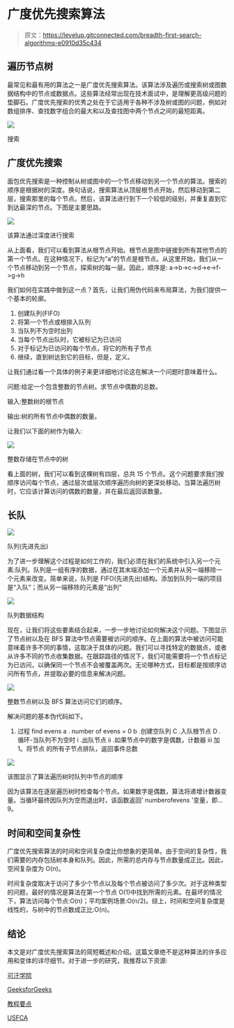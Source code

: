 # 广度优先搜索算法

> 原文：<https://levelup.gitconnected.com/breadth-first-search-algorithms-e0910d35c434>

## 遍历节点树

最常见和最有用的算法之一是广度优先搜索算法。该算法涉及遍历或搜索树或图数据结构中的节点或数据点。这些算法经常出现在技术面试中，是理解更高级问题的垫脚石。广度优先搜索的优秀之处在于它适用于各种不涉及树或图的问题，例如对数组排序、查找数字组合的最大和以及查找图中两个节点之间的最短距离。

![](img/11720d106e4765750151e989eff04032.png)

搜索

## 广度优先搜索

面包优先搜索是一种控制从树或图中的一个节点移动到另一个节点的算法。搜索的顺序是根据树的深度。换句话说，搜索算法从顶层根节点开始，然后移动到第二层，搜索那里的每个节点。然后，该算法进行到下一个较低的级别，并重复直到它到达最深的节点。下图是主要思路。

![](img/6daf399d1c506f284d18722a7ddd1be4.png)

该算法通过深度进行搜索

从上面看，我们可以看到算法从根节点开始。根节点是图中链接到所有其他节点的第一个节点。在这种情况下，标记为“a”的节点是根节点。从这里开始，我们从一个节点移动到另一个节点，探索树的每一层。因此，顺序是:
a->b->c->d->e->f->g->h

我们如何在实践中做到这一点？首先，让我们用伪代码来布局算法，为我们提供一个基本的轮廓。

1.  创建队列(FIFO)
2.  将第一个节点或根排入队列
3.  当队列不为空时出列
4.  当每个节点出队时，它被标记为已访问
5.  对于标记为已访问的每个节点，将它的所有子节点
6.  继续，直到树达到它的目标，但是，定义。

让我们通过看一个具体的例子来更详细地讨论这在解决一个问题时意味着什么。

问题:给定一个包含整数的节点树。求节点中偶数的总数。

输入:整数树的根节点

输出:树的所有节点中偶数的数量。

让我们以下面的树作为输入:

![](img/205adc33cf054de296ec60d2fd1bee7a.png)

整数存储在节点中的树

看上面的树，我们可以看到这棵树有四层，总共 15 个节点。这个问题要求我们按顺序访问每个节点，通过层次或层次顺序遍历向树的更深处移动。当算法遍历树时，它应该计算访问的偶数的数量，并在最后返回该数量。

## 长队

![](img/c5ba06de43b9425bc42e83b9ea8684ac.png)

队列(先进先出)

为了进一步理解这个过程是如何工作的，我们必须在我们的系统中引入另一个元素:队列。队列是一组有序的数据，通过在其末端添加一个元素并从另一端移除一个元素来改变。简单来说，队列是 FIFO(先进先出)结构。添加到队列一端的项目是“入队”；而从另一端移除的元素是“出列”

![](img/05c7d5c7ce34b24462ed410fffc85fbe.png)

队列数据结构

现在，让我们将这些要素结合起来，一步一步地讨论如何解决这个问题。下图显示了节点树以及在 BFS 算法中节点需要被访问的顺序。在上面的算法中被访问可能意味着许多不同的事情，这取决于具体的问题。我们可以寻找特定的数据点，或者从许多不同的节点收集数据。在跟踪路径的情况下，我们可能需要将一个节点标记为已访问，以确保同一个节点不会被覆盖两次。无论哪种方式，目标都是按顺序访问所有节点，并提取必要的信息来解决问题。

![](img/a0371fb072824984219ccd1ff1f9f756.png)

整数节点树以及 BFS 算法访问它们的顺序。

解决问题的基本伪代码如下。

1.  过程 find evens
    a . number of evens = 0
    b .创建空队列
    C .入队根节点
    D .循环-当队列不为空时
    i .出队节点
    ii .如果节点中的数字是偶数，计数器
    iii 加 1。将节点
    的所有子节点排队，返回事件总数

![](img/319dea48a8473131f719e5efca01102d.png)

该图显示了算法遍历树时队列中节点的顺序

因为该算法在逐层遍历树时检查每个节点。如果数字是偶数，算法将递增计数器变量。当循环最终因队列为空而退出时，该函数返回' numberofevens '变量，即…9。

## 时间和空间复杂性

广度优先搜索算法的时间和空间复杂度比你想象的更简单。由于空间的复杂性，我们需要的内存包括树本身和队列。因此，所需的总内存与节点数量成正比。因此，空间复杂度为 O(n)。

时间复杂度取决于访问了多少个节点以及每个节点被访问了多少次。对于这种类型的问题，最好的情况是算法在第一个节点 O(1)中找到所需的元素。在最坏的情况下，算法访问每个节点:O(n)；平均案例场景:O(n/2)。综上，时间和空间复杂度是线性的，与树中的节点数成正比:O(n)。

## 结论

本文是对广度优先搜索算法的简短概述和介绍。这篇文章绝不是这种算法的许多应用和变体的详尽细节。对于进一步的研究，我推荐以下资源:

[可汗学院](https://www.khanacademy.org/computing/computer-science/algorithms/breadth-first-search/a/the-breadth-first-search-algorithm)

[GeeksforGeeks](https://www.geeksforgeeks.org/breadth-first-search-or-bfs-for-a-graph/)

[教程要点](https://www.tutorialspoint.com/data_structures_algorithms/breadth_first_traversal.htm)

[USFCA](https://www.cs.usfca.edu/~galles/visualization/BFS.html)